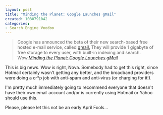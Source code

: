 ```yaml
--- 
layout: post
title: "Minding the Planet: Google Launches gMail"
created: 1080791042
categories: 
- Search Engine Voodoo
---
```

<blockquote>Google has announced the beta of their new search-based free hosted e-mail service, called <a href="http://biz.yahoo.com/bw/040331/315958_1.html">gmail.</a> They will provide 1 gigabyte of free storage to every user, with built-in indexing and search. Wow.<cite><a href="http://novaspivack.typepad.com/nova_spivacks_weblog/2004/03/google_launches.html">Minding the Planet: Google Launches gMail</a></cite></blockquote>

<p>This is big news. Wow is right, Nova.  Somebody had to get this right, since Hotmail certainly wasn't getting any better, and the broadband providers were doing a cr*p job with anti-spam and anti-virus (or charging for it!).</p>

<p>I'm pretty much immediately going to recommend everyone that doesn't have their own email account and/or is currently using Hotmail or Yahoo should use this.</p>

<p>Please, please let this not be an early April Fools...</p>
